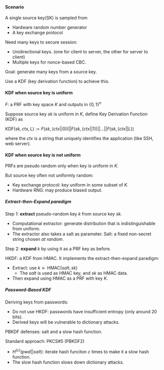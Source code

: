 #### Scenario

A single source key(SK) is sampled from

* Hardware random number generator
* A key exchange protocol

Need many keys to secure session:

* Unidirectional keys. (one for client to server, the other for server to client)
* Multiple keys for nonce-based CBC.

Goal: generate many keys from a source key.

Use a KDF (key derivation function) to achieve this.



#### KDF when source key is uniform

$F$: a PRF with key space $K$ and outputs in $\{0, 1\}^n$

Suppose source key $sk$ is uniform in $K$, define Key Derivation Function (KDF) as

$\text{KDF}(sk, ctx, L) := F(sk, (ctx || 0)) || F(sk, (ctx||1)) || ... || F(sk, (ctx || L))$

where the $ctx$ is a string that uniquely identifies the application (like SSH, web server).



#### KDF when source key is not uniform

PRFs are pseudo random only when key is uniform in $K$.

But source key often not uniformly random:

* Key exchange protocol: key uniform in some subset of $K$.
* Hardware RNG: may produce biased output.



##### Extract-then-Expand paradigm

Step 1: **extract** pseudo-random key $k$ from source key $sk$.

* Computational extractor: generate distribution that is indistinguishable from uniform.
* The extractor also takes a salt as parameter. Salt: a fixed non-secret string chosen *at random*.

Step 2: **expand** $k​$ by using it as a PRF key as before.



HKDF: a KDF from HMAC. It implements the extract-then-expand paradigm:

* Extract: use $k \leftarrow \text{HMAC}(salt, sk)$
  * The $salt$ is used as HMAC key, and $sk$ as HMAC data.
* Then expand using HMAC as a PRF with key $K$.



##### Password-Based KDF

Deriving keys from passwords:

* Do not use HKDF: passwords have insufficient entropy (only around 20 bits).
* Derived keys will be vulnerable to dictionary attacks.

PBKDF defenses: salt and a slow hash function.

Standard approach: PKCS#5 (PBKDF2)

* $H^{(c)}(pwd || salt)$: iterate hash funciton $c$ times to make it a slow hash function.
* The slow hash function slows down dictionary attacks.